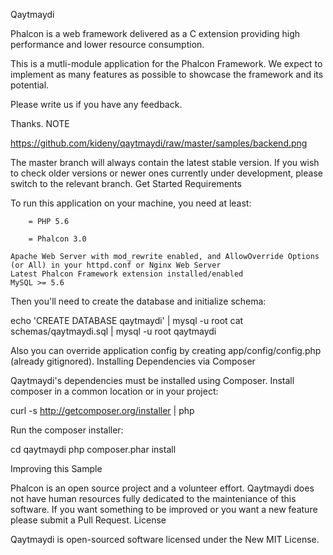 Qaytmaydi

Phalcon is a web framework delivered as a C extension providing high performance and lower resource consumption.

This is a mutli-module application for the Phalcon Framework. We expect to implement as many features as possible to showcase the framework and its potential.

Please write us if you have any feedback.

Thanks.
NOTE

https://github.com/kideny/qaytmaydi/raw/master/samples/backend.png

The master branch will always contain the latest stable version. If you wish to check older versions or newer ones currently under development, please switch to the relevant branch.
Get Started
Requirements

To run this application on your machine, you need at least:

        = PHP 5.6

        = Phalcon 3.0

    Apache Web Server with mod_rewrite enabled, and AllowOverride Options (or All) in your httpd.conf or Nginx Web Server
    Latest Phalcon Framework extension installed/enabled
    MySQL >= 5.6

Then you'll need to create the database and initialize schema:

echo 'CREATE DATABASE qaytmaydi' | mysql -u root
cat schemas/qaytmaydi.sql | mysql -u root qaytmaydi

Also you can override application config by creating app/config/config.php (already gitignored).
Installing Dependencies via Composer

Qaytmaydi's dependencies must be installed using Composer. Install composer in a common location or in your project:

curl -s http://getcomposer.org/installer | php

Run the composer installer:

cd qaytmaydi
php composer.phar install

Improving this Sample

Phalcon is an open source project and a volunteer effort. Qaytmaydi does not have human resources fully dedicated to the mainteniance of this software. If you want something to be improved or you want a new feature please submit a Pull Request.
License

Qaytmaydi is open-sourced software licensed under the New MIT License.